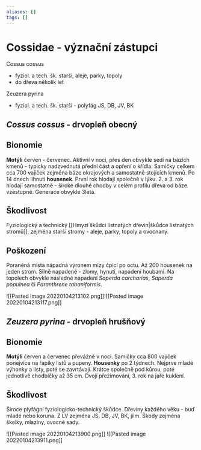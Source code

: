 ```yaml
---
aliases: []
tags: []
---
```

# Cossidae - význační zástupci

Cossus cossus
- fyziol. a tech. šk. starší, aleje, parky, topoly 
- do dřeva několik let

Zeuzera pyrina
- fyziol. a tech. šk. starší - polyfág JS, DB, JV, BK


## *Cossus cossus* - drvopleň obecný

## Bionomie
**Motýli** červen - červenec. Aktivní v noci, přes den obvykle sedí na bázích kmenů - typicky nadzvednutá přední část a opření o křídla. Samičky celkem cca  700 vajíček zejména báze okrajových a samostatně stojících kmenů.
Po 14 dnech líhnutí **housenek**. První rok hlodají společně v lýku. 2. a 3. rok hlodají samostatně - široké dlouhé chodby v celém profilu dřeva od báze vzestupně.
Generace obvykle 3letá.

## Škodlivost
Fyziologický a technický [[Hmyzí škůdci listnatých dřevin|škůdce listnatých stromů]], zejména starší stromy - aleje, parky, topoly a ovocnany.

## Poškození
Poraněná místa nápadná výronem mízy čpící po octu. Až 200 housenek na jeden strom. Silně napadené - zlomy, hynutí, napadení houbami. Na topolech obvykle následné napadení *Saperda carcharias*, *Saperda populnea* či *Paranthrene tabaniformis*.

![[Pasted image 20220104213102.png]]![[Pasted image 20220104213117.png]]


## *Zeuzera pyrina* - drvopleň hrušňový

## Bionomie
**Motýli** červen a červenec převážně v noci. Samičky cca 800 vajíček ponejvíce na řapíky listů a pupeny.
**Housenky** po 2 týdnech. Nejprve mladé výhonky a listy, poté se zavrtávají. Krátce společně pod kůrou, poté jednotlivě chodbičky až 35 cm. Dvojí přezimování, 3. rok na jaře kuklení.

## Škodlivost
Široce plyfágní fyziologicko-technický škůdce. Dřeviny každého věku - buď mladé nebo koruna. Z LV zejména JS, DB, JV, BK, jilm. Škody zejména školky, mlaziny, ovocné sady.

![[Pasted image 20220104213900.png]] ![[Pasted image 20220104213911.png]]
